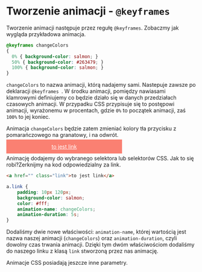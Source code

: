 # Tworzenie animacji - `@keyframes`

Tworzenie animacji następuje przez regułę `@keyframes`. Zobaczmy jak wygląda przykładowa animacja.
```css
@keyframes changeColors
{
  0% { background-color: salmon; }
  50% { background-color: #263479; }
  100% { background-color: salmon; }
}
```

`changeColors` to nazwa animacji, którą nadajemy sami. Nastepuje zawsze po deklaracji `@keyframes `.
W środku animacji, pomiędzy nawiasami klamrowymi definiujemy co będzie działo się w danych przedziałach czasowych animacji. W przypadku CSS przypisuje się to postępowi animacji, wyrażonemu w procentach, gdzie `0%` to początek animacji, zaś `100%` to jej koniec.

Animacja `changeColors` będzie zatem zmieniać kolory tła przycisku z pomarańczowego na granatowy, i na odwrót.

<a href="" class="awww-exercise-link added-transition" style="background-color: salmon; animation-name: changeColors; animation-duration: 5s; padding: 10px 120px; margin: 20px 0;  color: #fff;">to jest link</a>

Animację dodajemy do wybranego selektora lub selektorów CSS. 
Jak to się robi?Zerknijmy na kod odpowiedzialny za link.

```html
<a href="" class="link">to jest link</a>
```

```css
a.link {
	padding: 10px 120px;
	background-color: salmon;
	color: #fff;
	animation-name: changeColors; 
	animation-duration: 5s;
}
```
Dodaliśmy dwie nowe właściwości: `animation-name`, której wartością jest nazwa naszej animacji (`changeColors`) oraz `animation-duration`, czyli dowolny czas trwania animacji.
Dzięki tym dwóm właściwościom dodaliśmy do naszego linku z klasą `link` stworzoną przez nas animację.

Animacje CSS posiadają jeszcze inne parametry.

